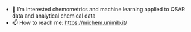 - 👀 I’m interested chemometrics and machine learning applied to QSAR data and analytical chemical data
- 📫 How to reach me: https://michem.unimib.it/

<!---
dballabio/dballabio is a ✨ special ✨ repository because its `README.md` (this file) appears on your GitHub profile.
You can click the Preview link to take a look at your changes.
--->
